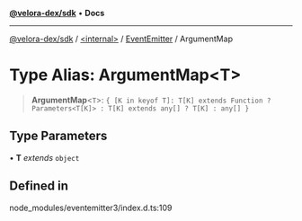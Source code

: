 [**@velora-dex/sdk**](../../../../README.md) • **Docs**

***

[@velora-dex/sdk](../../../../globals.md) / [\<internal\>](../../../README.md) / [EventEmitter](../README.md) / ArgumentMap

# Type Alias: ArgumentMap\<T\>

> **ArgumentMap**\<`T`\>: `{ [K in keyof T]: T[K] extends Function ? Parameters<T[K]> : T[K] extends any[] ? T[K] : any[] }`

## Type Parameters

• **T** *extends* `object`

## Defined in

node\_modules/eventemitter3/index.d.ts:109
